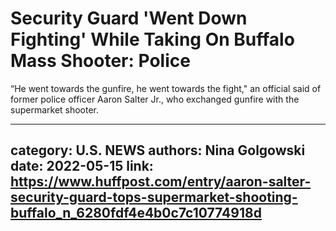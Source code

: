 # Security Guard 'Went Down Fighting' While Taking On Buffalo Mass Shooter: Police

“He went towards the gunfire, he went towards the fight," an official said of former police officer Aaron Salter Jr., who exchanged gunfire with the supermarket shooter.

---
category: U.S. NEWS
authors: Nina Golgowski
date: 2022-05-15
link: https://www.huffpost.com/entry/aaron-salter-security-guard-tops-supermarket-shooting-buffalo_n_6280fdf4e4b0c7c10774918d
---
